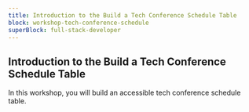 ```yaml
---
title: Introduction to the Build a Tech Conference Schedule Table
block: workshop-tech-conference-schedule
superBlock: full-stack-developer
---
```


## Introduction to the Build a Tech Conference Schedule Table

In this workshop, you will build an accessible tech conference schedule table.
